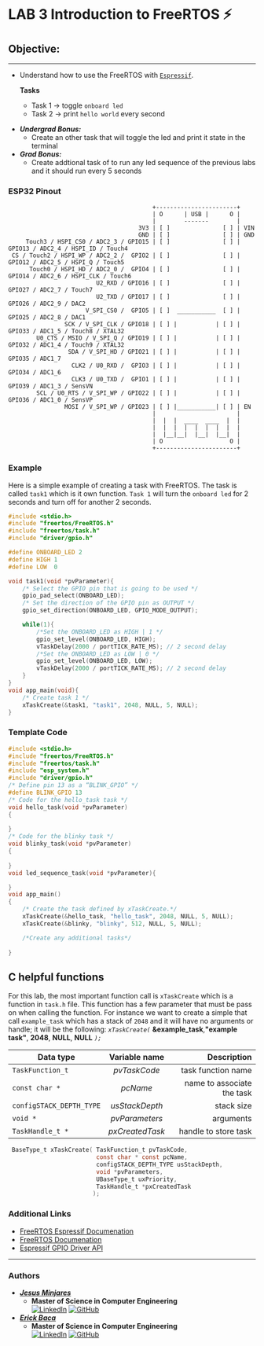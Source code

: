 # **LAB 3 Introduction to FreeRTOS :zap:**

## **Objective:**
---
* Understand how to use the FreeRTOS with [`Espressif`](https://docs.espressif.com/projects/esp-idf/en/latest/esp32/api-reference/peripherals/gpio.html#).
  
    **Tasks**
    * Task 1 -> toggle `onboard led`
    * Task 2 -> print `hello world` every second
- ***Undergrad Bonus:***
  * Create an other task that will toggle the led and print it state in the terminal
- ***Grad Bonus:***
  * Create addtional task of to run any led sequence of the previous labs and it should run every 5 seconds
### **ESP32 Pinout**
~~~
                                         +-----------------------+
                                         | O      | USB |      O |
                                         |        -------        |
                                     3V3 | [ ]               [ ] | VIN
                                     GND | [ ]               [ ] | GND
     Touch3 / HSPI_CS0 / ADC2_3 / GPIO15 | [ ]               [ ] | GPIO13 / ADC2_4 / HSPI_ID / Touch4
 CS / Touch2 / HSPI_WP / ADC2_2 /  GPIO2 | [ ]               [ ] | GPIO12 / ADC2_5 / HSPI_Q / Touch5
      Touch0 / HSPI_HD / ADC2_0 /  GPIO4 | [ ]               [ ] | GPIO14 / ADC2_6 / HSPI_CLK / Touch6
                         U2_RXD / GPIO16 | [ ]               [ ] | GPIO27 / ADC2_7 / Touch7
                         U2_TXD / GPIO17 | [ ]               [ ] | GPIO26 / ADC2_9 / DAC2
                      V_SPI_CS0 /  GPIO5 | [ ]  ___________  [ ] | GPIO25 / ADC2_8 / DAC1
                SCK / V_SPI_CLK / GPIO18 | [ ] |           | [ ] | GPIO33 / ADC1_5 / Touch8 / XTAL32
        U0_CTS / MSIO / V_SPI_Q / GPIO19 | [ ] |           | [ ] | GPIO32 / ADC1_4 / Touch9 / XTAL32
                 SDA / V_SPI_HD / GPIO21 | [ ] |           | [ ] | GPIO35 / ADC1_7 
                  CLK2 / U0_RXD /  GPIO3 | [ ] |           | [ ] | GPIO34 / ADC1_6 
                  CLK3 / U0_TXD /  GPIO1 | [ ] |           | [ ] | GPIO39 / ADC1_3 / SensVN 
        SCL / U0_RTS / V_SPI_WP / GPIO22 | [ ] |           | [ ] | GPIO36 / ADC1_0 / SensVP 
                MOSI / V_SPI_WP / GPIO23 | [ ] |___________| [ ] | EN 
                                         |                       |
                                         |  |  |  ____  ____  |  |
                                         |  |  |  |  |  |  |  |  |
                                         |  |__|__|  |__|  |__|  |
                                         | O                   O |
                                         +-----------------------+
~~~

### **Example**
Here is a simple example of creating a task with FreeRTOS. The task is called `task1` which is it own function. `Task 1` will turn the `onboard led` for 2 seconds and turn off for another 2 seconds.
~~~c
#include <stdio.h>
#include "freertos/FreeRTOS.h"
#include "freertos/task.h"
#include "driver/gpio.h"

#define ONBOARD_LED 2
#define HIGH 1
#define LOW  0

void task1(void *pvParameter){
    /* Select the GPIO pin that is going to be used */
    gpio_pad_select(ONBOARD_LED);
    /* Set the direction of the GPIO pin as OUTPUT */
    gpio_set_direction(ONBOARD_LED, GPIO_MODE_OUTPUT);

    while(1){
        /*Set the ONBOARD_LED as HIGH | 1 */
        gpio_set_level(ONBOARD_LED, HIGH);
        vTaskDelay(2000 / portTICK_RATE_MS); // 2 second delay
        /*Set the ONBOARD_LED as LOW | 0 */
        gpio_set_level(ONBOARD_LED, LOW);
        vTaskDelay(2000 / portTICK_RATE_MS); // 2 second delay
    }
}
void app_main(void){
    /* Create task 1 */
    xTaskCreate(&task1, "task1", 2048, NULL, 5, NULL);
}
~~~

### **Template Code**
~~~c
#include <stdio.h>
#include "freertos/FreeRTOS.h"
#include "freertos/task.h"
#include "esp_system.h"
#include "driver/gpio.h"
/* Define pin 13 as a “BLINK_GPIO” */
#define BLINK_GPIO 13
/* Code for the hello_task task */
void hello_task(void *pvParameter)
{
    
}
/* Code for the blinky task */
void blinky_task(void *pvParameter)
{
    
}
void led_sequence_task(void *pvParameter){

}
void app_main()
{
    /* Create the task defined by xTaskCreate.*/
    xTaskCreate(&hello_task, "hello_task", 2048, NULL, 5, NULL);
    xTaskCreate(&blinky, "blinky", 512, NULL, 5, NULL);

    /*Create any additional tasks*/
    
}
~~~

## **C helpful functions**

For this lab, the most important function call is `xTaskCreate` which is a function in `task.h` file. This function has a few parameter that must be pass on when calling the function. For instance we want to create a simple that call `example_task` which has a stack of `2048` and it will have no arguments or handle; it will be the following:
*`xTaskCreate(`* **&example_task**,**"example task"**, **2048**, **NULL**, **NULL** *`);`*


| Data type         | Variable name | Description |
|--------------|:-----:|-----------:|
| `TaskFunction_t`          |  *pvTaskCode*     | task function name |
| `const char *`            |  *pcName*         | name to associate the task|
| `configSTACK_DEPTH_TYPE`  | *usStackDepth*    |    stack size       |
| `void *`                  |  *pvParameters*   | arguments  |
| `TaskHandle_t *`          |  *pxCreatedTask*  | handle to store task  |


~~~c 
 BaseType_t xTaskCreate( TaskFunction_t pvTaskCode,
                         const char * const pcName,
                         configSTACK_DEPTH_TYPE usStackDepth,
                         void *pvParameters,
                         UBaseType_t uxPriority,
                         TaskHandle_t *pxCreatedTask
                        );
~~~

### **Additional Links**
* [FreeRTOS Espressif Documenation](https://docs.espressif.com/projects/esp-idf/en/latest/esp32/api-reference/system/freertos.html)
* [FreeRTOS Documenation](https://www.freertos.org/a00125.html)
* [Espressif GPIO Driver API](https://docs.espressif.com/projects/esp-idf/en/latest/esp32/api-reference/peripherals/gpio.html#)
---
### **Authors**
* [***Jesus Minjares***](https://github.com/jminjares4)
  * **Master of Science in Computer Engineering** <br>
    [![LinkedIn](https://img.shields.io/badge/LinkedIn-0077B5?style=for-the-badge&logo=linkedin&logoColor=white&style=flat)](https://www.linkedin.com/in/jesusminjares/) [![GitHub](https://img.shields.io/badge/GitHub-100000?style=for-the-badge&logo=github&logoColor=white&style=flat)](https://github.com/jminjares4)
* [***Erick Baca***](https://github.com/eabaca2419)
  * **Master of Science in Computer Engineering** <br>
    [![LinkedIn](https://img.shields.io/badge/LinkedIn-0077B5?style=for-the-badge&logo=linkedin&logoColor=white&style=flat)](https://www.linkedin.com/in/erick-baca-484bbb215/) [![GitHub](https://img.shields.io/badge/GitHub-100000?style=for-the-badge&logo=github&logoColor=white&style=flat)](https://github.com/eabaca2419)


